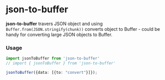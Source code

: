 # json-to-buffer

**json-to-buffer** travers JSON object and using `Buffer.from(JSON.stringify(chunk))` converts object to Buffer - could
be handy for converting large JSON objects to Buffer.

### Usage

```typescript
import jsonToBuffer from 'json-to-buffer'
// import { jsonToBuffer } from 'json-to-buffer'

jsonToBuffer({data: [{to: "convert"}]});
```
